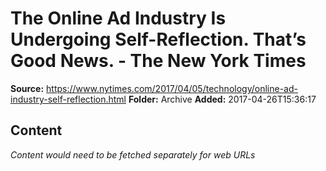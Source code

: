 # The Online Ad Industry Is Undergoing Self-Reflection. That’s Good News. - The New York Times

**Source:** https://www.nytimes.com/2017/04/05/technology/online-ad-industry-self-reflection.html
**Folder:** Archive
**Added:** 2017-04-26T15:36:17




## Content
*Content would need to be fetched separately for web URLs*
